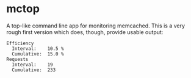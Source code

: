 mctop
=====

A top-like command line app for monitoring memcached. This is a very rough first version which does,
though, provide usable output:

```
Efficiency
  Interval:    10.5 %
  Cumulative:  15.0 %
Requests
  Interval:    19
  Cumulative:  233
```
